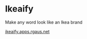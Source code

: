 Ikeaify
===
Make any word look like an Ikea brand

[ikeaify.apps.rgaus.net](http://ikeaify.apps.rgaus.net)
